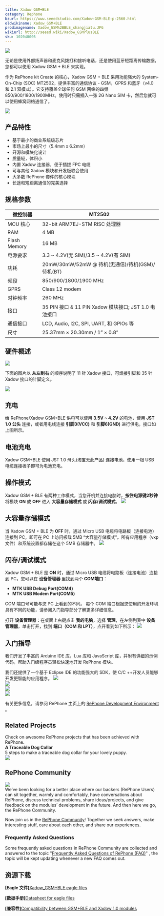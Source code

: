 ```yaml
---
title: Xadow GSM+BLE
category: Rephone
bzurl: https://www.seeedstudio.com/Xadow-GSM-BLE-p-2560.html
oldwikiname: Xadow_GSM+BLE
prodimagename: Xadow_GSM%2BBLE_shangjiatu.JPG
wikiurl: http://seeed.wiki/Xadow_GSMPlusBLE
sku: 102040005
---
```


![](https://raw.githubusercontent.com/SeeedDocument/Xadow_GSM-BLE/master/image/Xadow_GSM%2BBLE_shangjiatu.JPG)

无论是使用外部扬声器和麦克风拨打和接听电话，还是使用蓝牙短距离传输数据，您都可以使用 Xadow GSM + BLE 来实现。

作为 RePhone kit Create 的核心，Xadow GSM + BLE 采用功能强大的 System-On-Chip (SOC) MT2502，提供丰富的通信协议 - GSM，GPRS 和蓝牙（v4.0 和 2.1 双模式）。它支持覆盖全球任何 GSM 网络的四频 850/900/1800/1900MHz。使用时只需插入一张 2G Nano SIM 卡，然后您就可以使用蜂窝网络通信了。


[![](https://github.com/SeeedDocument/wiki_chinese/raw/master/docs/images/click_to_buy.PNG)](https://item.taobao.com/item.htm?spm=a1z10.3-c.w4002-11172317909.10.1fee2d3feMUo15&id=527722013021)


## 产品特性  

- 基于最小的商业系统级芯片
- 市场上最小的尺寸（5.4mm x 6.2mm）
- 开源和模块化设计
- 质量轻，体积小
- 内置 Xadow 连接器，便于插拔 FPC 电缆  
- 可与其他 Xadow 模块和开发板联合使用
- 大多数 RePhone 套件的核心模块
- 长途和短距离通信的完美选择

## 规格参数

|微控制器	|MT2502                                                                                  |
|-------------------|----------------------------------------------------------------------------------------|
|MCU 核心	        |32-bit ARM7EJ-STM RISC 处理器                                                        |
|RAM	            |4 MB                                                                                    |
|Flash Memory	    |16 MB                                                                                   |
|电源要求	    |3.3 ~ 4.2V(无 SIM)/3.5 ~ 4.2V(有  SIM)                                                 |
|功耗	|20mW/30mW/52mW @ 待机(无通信)/待机(GSM)/待机(BT)                             |
|频段	        |850/900/1800/1900 MHz                                                                   |
|GPRS	            |Class 12 modem                                                                          |
|时钟频率	    |260 MHz                                                                                 |
|接口     	|35 PIN 接口 & 11 PIN Xadow 模块接口; JST 1.0 电池接口|
|通信接口	        |LCD, Audio, I2C, SPI, UART, 和 GPIOs 等                                               |
|尺寸       	|25.37mm × 20.30mm / 1” × 0.8”                                                           |  

## 硬件概述

![](https://raw.githubusercontent.com/SeeedDocument/Xadow_GSM-BLE/master/image/Xadow_GSM%2BBLE_Overview.png)


下面的图片以 **从左到右** 的顺序说明了 11 针 Xadow 接口，可焊接引脚和 35 针 Xadow 接口的针脚定义。

![](https://raw.githubusercontent.com/SeeedDocument/Xadow_GSM-BLE/master/image/Xadow-connector-Pin-definitions-06.jpg)  

## 充电  

给 RePhone/Xadow GSM+BLE 供电可以使用 **3.5V ~ 4.2V** 的电池，使用 **JST 1.0 公头** 连接，或者用电线连接 **引脚3(VCC)** 和 **引脚6(GND)** 进行供电，接口如上图所示。

## 电池充电  

Xadow GSM+BLE 使用 JST 1.0 母头(淘宝无此产品) 连接电池，使用一根 USB 电缆连接板子即可为电池充电。

## 操作模式

Xadow GSM + BLE 有两种工作模式，当您开机并连接电脑时，**按住电源键2秒钟** 将模块 **ON** 或 **OFF** 进入 **大容量存储模式** 或 **闪存/调试模式**。
![](https://raw.githubusercontent.com/SeeedDocument/Xadow_GSM-BLE/master/image/Operating_mode.png)  

## 大容量存储模式

当 Xadow GSM + BLE 为 **OFF** 时，通过 Micro USB 电缆将电路板（连接电池）连接到 PC，即可在 PC 上访问板载 5MB “大容量存储模式”。所有应用程序（vxp 文件）和系统设置都存储在这个 5MB 存储器中。
![](https://raw.githubusercontent.com/SeeedDocument/Xadow_GSM-BLE/master/image/Mass_Storage_Mode.png)  

## 闪存/调试模式

 Xadow GSM + BLE 是 **ON** 时，通过 Micro USB 电缆将电路板（连接电池）连接到 PC，您可以在 **设备管理器** 里找到两个 **COM端口**：

- **MTK USB Debug Port(COM4)**  
- **MTK USB Modem Port(COM5)**  

COM 端口号可能与您 PC 上看到的不同。 每个 COM 端口根据您使用的开发环境具有不同的功能，请参阅入门指导部分了解更多详细信息。

打开 **设备管理器**：在桌面上右键点击 **我的电脑**，选择 **管理**，在左侧列表中 **设备管理器**，单击打开，找到 **端口（COM 和 LPT）**，点开看到如下所示：
![](https://raw.githubusercontent.com/SeeedDocument/Xadow_GSM-BLE/master/image/Check_ports.png)  


## 入门指导

我们开发了丰富的 Arduino IDE 库，Lua 库和 JavaScript 库，并附有详细的示例代码，帮助入门级程序员轻松快速地开发 RePhone 模块。

我们还提供了一个基于 Eclipse IDE 的功能强大的 SDK，使 C/C ++开发人员能够开发更智能的应用程序。
[![](https://raw.githubusercontent.com/SeeedDocument/Xadow_GSM-BLE/master/image/Arduino_IDE-17.png)  ](/Platform/RePhone/RePhone/)  
[![](https://raw.githubusercontent.com/SeeedDocument/Xadow_GSM-BLE/master/image/Eclipse_IDE-13.png) ](http://www.seeedstudio.com/wiki/Eclipse_IDE_for_RePhone_Kit)   
[![](https://raw.githubusercontent.com/SeeedDocument/Xadow_GSM-BLE/master/image/Lua-14.png)](http://www.seeedstudio.com/wiki/Lua_for_RePhone#Use_Lua_Shellt)  
[![](https://raw.githubusercontent.com/SeeedDocument/Xadow_GSM-BLE/master/image/JS-15.png) ](http://www.seeedstudio.com/wiki/JavaScript_for_RePhone)

有关更多信息，请参阅 RePhone 主页上的 [RePhone Development Environment](http://www.seeedstudio.com/wiki/Rephone#Development_Environment)  。

## Related Projects  

Check on awesome RePhone projects that has been achieved with RePhone.  
**A Traceable Dog Collar**  
5 steps to make a traceable dog collar for your lovely puppy.   
[![](https://raw.githubusercontent.com/SeeedDocument/Xadow_GSM-BLE/master/image/450px-Dog_Collar.png.jpeg)  ](http://www.seeedstudio.com/recipe/424-rephone-traceable-dog-collar.html)

## RePhone Community  

[![](https://raw.githubusercontent.com/SeeedDocument/Xadow_GSM-BLE/master/image/300px-RePhone_Community-2.png) ](http://www.seeedstudio.com/forum/viewforum.php?f=71&sid=b70f8138c89becf7701260bb41faf9f4)   
We’ve been looking for a better place where our backers (RePhone Users) can sit together, warmly and comfortably, have conversations about RePhone, discuss technical problems, share ideas/projects, and give feedback on the modules’ development in the future. And then here we go, the RePhone Community.

Now join us in the [RePhone Community](http://www.seeed.cc/discover.html?t=rephone)! Together we seek answers, make interesting stuff, care about each other, and share our experiences.

### Frequently Asked Questions  

Some frequently asked questions in RePhone Community are collected and answered to the topic "[Frequently Asked Questions of RePhone (FAQ)](http://www.seeed.cc/topic_detail.html?id=5170#p23753)" , the topic will be kept updating whenever a new FAQ comes out.  

## 资源下载  

**[Eagle 文件]**[Xadow_GSM+BLE eagle files ](https://github.com/SeeedDocument/Xadow_GSM-BLE/blob/master/resource/Xadow_GSM%2BBLE.rar)  

**[数据手册]**[Datasheet for eagle files](https://github.com/SeeedDocument/Xadow_GSM-BLE/blob/master/resource/Datasheet_for_MT2502.rar)  

**[兼容性]**[Compatibility between GSM+BLE and Xadow 1.0 modules  ](https://github.com/SeeedDocument/Xadow_GSM-BLE/blob/master/resource/Compatibility_between_GSM%2BBLE_and_Xadow_1.0_modules.xlsx)

